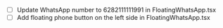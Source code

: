 - [ ] Update WhatsApp number to 6282111111991 in FloatingWhatsApp.tsx
- [ ] Add floating phone button on the left side in FloatingWhatsApp.tsx
